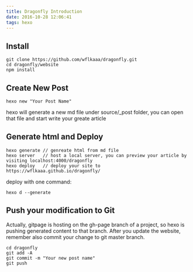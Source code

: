 ```yaml
---
title: Dragonfly Introduction
date: 2016-10-28 12:06:41
tags: hexo
---
```



## Install

```
git clone https://github.com/wflkaaa/dragonfly.git
cd dragonfly/website
npm install
```

## Create New Post

```
hexo new "Your Post Name"
```

hexo will generate a new md file under source/_post folder, you can open that file and start write your greate article
<!-- more -->
## Generate html and Deploy

```
hexo generate // genreate html from md file
hexo server   // host a local server, you can preview your article by visiting localhost:4000/dragonfly
hexo deploy   // deploy your site to https://wflkaaa.github.io/dragonfly/
```

deploy with one command:

```
hexo d --generate
```

## Push your modification to Git

Actually, gitpage is hosting on the gh-page branch of a project, so hexo is pushing generated content to that branch.
After you update the website, remember also commit your change to git master branch.

```
cd dragonfly
git add -A
git commit -m "Your new post name"
git push
```
